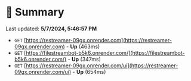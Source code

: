 # 📖 Summary
Last updated: **5/7/2024, 5:46:57 PM**

- `GET` [https://restreamer-09gx.onrender.com](https://restreamer-09gx.onrender.com) - **Up** (463ms)
- `GET` [https://filestreambot-b5k6.onrender.com/](https://filestreambot-b5k6.onrender.com/) - **Up** (347ms)
- `GET` [https://restreamer-09gx.onrender.com/ui](https://restreamer-09gx.onrender.com/ui) - **Up** (654ms)
